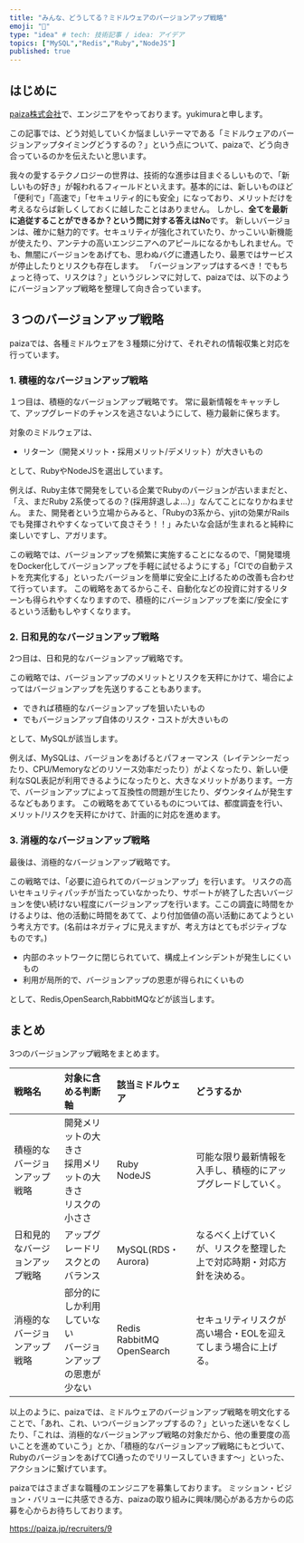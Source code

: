 ```yaml
---
title: "みんな、どうしてる？ミドルウェアのバージョンアップ戦略"
emoji: "📑"
type: "idea" # tech: 技術記事 / idea: アイデア
topics: ["MySQL","Redis","Ruby","NodeJS"]
published: true
---
```


## はじめに

[paiza株式会社](https://www.paiza.co.jp/)で、エンジニアをやっております。yukimuraと申します。

この記事では、どう対処していくか悩ましいテーマである「ミドルウェアのバージョンアップタイミングどうするの？」という点について、paizaで、どう向き合っているのかを伝えたいと思います。

我々の愛するテクノロジーの世界は、技術的な進歩は目まぐるしいもので、「新しいもの好き」が報われるフィールドといえます。基本的には、新しいものほど「便利で」「高速で」「セキュリティ的にも安全」になっており、メリットだけを考えるならば新しくしておくに越したことはありません。
しかし、**全てを最新に追従することができるか？という問に対する答えはNo**です。
新しいバージョンは、確かに魅力的です。セキュリティが強化されていたり、かっこいい新機能が使えたり、アンテナの高いエンジニアへのアピールになるかもしれません。でも、無闇にバージョンをあげても、思わぬバグに遭遇したり、最悪ではサービスが停止したりとリスクも存在します。
「バージョンアップはするべき！でもちょっと待って、リスクは？」というジレンマに対して、paizaでは、以下のようにバージョンアップ戦略を整理して向き合っています。

## ３つのバージョンアップ戦略

paizaでは、各種ミドルウェアを３種類に分けて、それぞれの情報収集と対応を行っています。

### 1. 積極的なバージョンアップ戦略

１つ目は、積極的なバージョンアップ戦略です。
常に最新情報をキャッチして、アップグレードのチャンスを逃さないようにして、極力最新に保ちます。

対象のミドルウェアは、

- リターン（開発メリット・採用メリット/デメリット）が大きいもの

として、RubyやNodeJSを選出しています。

例えば、Ruby主体で開発をしている企業でRubyのバージョンが古いままだと、
「え、まだRuby 2系使ってるの？(採用辞退しよ...）」なんてことになりかねません。
また、開発者という立場からみると、「Rubyの3系から、yjitの効果がRailsでも発揮されやすくなっていて良さそう！！」みたいな会話が生まれると純粋に楽しいですし、アガリます。

この戦略では、バージョンアップを頻繁に実施することになるので、「開発環境をDocker化してバージョンアップを手軽に試せるようにする」「CIでの自動テストを充実化する」といったバージョンを簡単に安全に上げるための改善も合わせて行っています。
この戦略をあてるからこそ、自動化などの投資に対するリターンも得られやすくなりますので、積極的にバージョンアップを楽に/安全にするという活動もしやすくなります。

### 2. 日和見的なバージョンアップ戦略

2つ目は、日和見的なバージョンアップ戦略です。

この戦略では、バージョンアップのメリットとリスクを天秤にかけて、場合によってはバージョンアップを先送りすることもあります。

- できれば積極的なバージョンアップを狙いたいもの
- でもバージョンアップ自体のリスク・コストが大きいもの

として、MySQLが該当します。

例えば、MySQLは、バージョンをあげるとパフォーマンス（レイテンシーだったり、CPU/Memoryなどのリソース効率だったり）がよくなったり、新しい便利なSQL表記が利用できるようになったりと、大きなメリットがあります。一方で、バージョンアップによって互換性の問題が生じたり、ダウンタイムが発生するなどもあります。
この戦略をあてているものについては、都度調査を行い、メリット/リスクを天秤にかけて、計画的に対応を進めます。

### 3. 消極的なバージョンアップ戦略

最後は、消極的なバージョンアップ戦略です。

この戦略では、「必要に迫られてのバージョンアップ」を行います。
リスクの高いセキュリティパッチが当たっていなかったり、サポートが終了した古いバージョンを使い続けない程度にバージョンアップを行います。ここの調査に時間をかけるよりは、他の活動に時間をあてて、より付加価値の高い活動にあてようという考え方です。(名前はネガティブに見えますが、考え方はとてもポジティブなものです。)

- 内部のネットワークに閉じられていて、構成上インシデントが発生しにくいもの
- 利用が局所的で、バージョンアップの恩恵が得られにくいもの

として、Redis,OpenSearch,RabbitMQなどが該当します。

## まとめ

3つのバージョンアップ戦略をまとめます。

| 戦略名 | 対象に含める判断軸 | 該当ミドルウェア | どうするか|
| :--- | :--- | :--- | :--- |
| 積極的なバージョンアップ戦略 | 開発メリットの大きさ<br/> 採用メリットの大きさ <br/> リスクの小ささ | Ruby<br/> NodeJS | 可能な限り最新情報を入手し、積極的にアップグレードしていく。 |
| 日和見的なバージョンアップ戦略 | アップグレードリスクとのバランス |  MySQL(RDS・Aurora) | なるべく上げていくが、リスクを整理した上で対応時期・対応方針を決める。 |
| 消極的なバージョンアップ戦略 | 部分的にしか利用していない<br/> バージョンアップの恩恵が少ない | Redis<br/> RabbitMQ<br/> OpenSearch | セキュリティリスクが高い場合・EOLを迎えてしまう場合に上げる。 |

以上のように、paizaでは、ミドルウェアのバージョンアップ戦略を明文化することで、「あれ、これ、いつバージョンアップするの？」といった迷いをなくしたり、「これは、消極的なバージョンアップ戦略の対象だから、他の重要度の高いことを進めていこう」とか、「積極的なバージョンアップ戦略にもとづいて、RubyのバージョンをあげてCI通ったのでリリースしていきます〜」といった、アクションに繋げています。

paizaではさまざまな職種のエンジニアを募集しております。
ミッション・ビジョン・バリューに共感できる方、paizaの取り組みに興味/関心がある方からの応募を心からお待ちしております。

https://paiza.jp/recruiters/9

